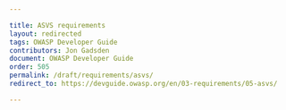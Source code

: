 ```yaml
---

title: ASVS requirements
layout: redirected
tags: OWASP Developer Guide
contributors: Jon Gadsden
document: OWASP Developer Guide
order: 505
permalink: /draft/requirements/asvs/
redirect_to: https://devguide.owasp.org/en/03-requirements/05-asvs/

---
```


